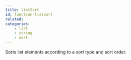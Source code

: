 ```yaml
---
title: listSort
id: function-listsort
related:
categories:
    - list
    - string
    - sort
---
```


Sorts list elements according to a sort type and sort order.